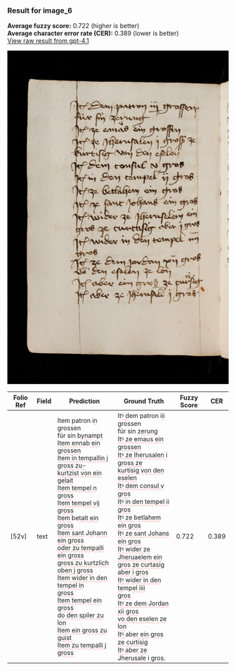 ### Result for image_6
**Average fuzzy score:** 0.722 (higher is better)<br>**Average character error rate (CER):** 0.389 (lower is better)<br>[View raw result from gpt-4.1](https://github.com/RISE-UNIBAS/humanities_data_benchmark/blob/main/results/2025-10-28/T0273/request_T0273_image_6.json)

<img src="https://github.com/RISE-UNIBAS/humanities_data_benchmark/blob/main/benchmarks/medieval_manuscripts/images/image_6.jpg?raw=true" alt="image_6" width="800px">

<style>
.diff { text-decoration: underline; text-decoration-color: #ffcccc; text-decoration-style: wavy; }
</style>

| Folio Ref | Field | Prediction | Ground Truth | Fuzzy Score | CER |
|-----------|-------|------------|--------------|-------------|-----|
| [52v] | text | Item patron i<span class="diff">n</span> grossen<br> für sin b<span class="diff">yna</span>mp<span class="diff">t<br> Item enn</span>ab<span class="diff"> ein grossen<br> Item in tempallin j gross zu-<br> kurtzist von ein gelait<br> Item tempel n gross<br> Item tempel vij gross<br> Item </span>be<span class="diff">talt ein gross<br> Item sant</span> J<span class="diff">o</span>h<span class="diff">ann ein gross<br> oder zu tempalli ein gross<br> gross zu kurtzlich oben j gross<br> Item wider in den tempel in<br> gross<br> Item tempel ein gross<br> do den spiler zu lon<br> Item ein gross zu guist<br> Item zu tempalli j gross</span> | It<span class="diff">ꝰ d</span>em patron i<span class="diff">ii</span> grossen<br> für sin <span class="diff">zerung<br> Itꝰ ze emaus ein grossen<br> Itꝰ ze Iherusalen i gross ze<br> kurtisig von den eselen<br> Itꝰ dem consul v gros<br> Itꝰ in den tempel ii gros<br> Itꝰ ze </span>b<span class="diff">etlahem ein gros<br> Itꝰ ze sant Johans ein gros<br> Itꝰ wider ze Jheruaelem ein<br> gros ze curtasig aber i gros<br> Itꝰ wider in den te</span>mp<span class="diff">el iiii<br> gros<br> Itꝰ ze dem Jordan xii gros<br> vo den eselen ze lon<br> Itꝰ </span>ab<span class="diff">er ein gros ze curtisig<br> Itꝰ a</span>be<span class="diff">r ze</span> Jh<span class="diff">erusale i gros.</span> | 0.722 | 0.389 |
